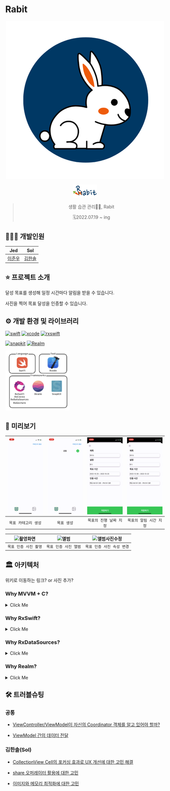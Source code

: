 # Rabit

<div align="center">


![제목 없는 디자인-5](https://raw.githubusercontent.com/Hansolkkim/Image-Upload/forUpload/img/202210312040069.png)

<img src="https://raw.githubusercontent.com/Hansolkkim/Image-Upload/forUpload/img/202210011633745.png" alt="Habit-2" width="15%;" />

> 생활 습관 관리🐰📝, Rabit
>
> 🗓2022.07.19 ~ ing

</div>

## 🧑🏻‍💻 개발인원

| Jed                                   | Sol                                     |
| ------------------------------------- | --------------------------------------- |
| [이준우](https://github.com/junu0516) | [김한솔](https://github.com/Hansolkkim) |



## ⭐️ 프로젝트 소개

달성 목표를 생성해 일정 시간마다 알림을 받을 수 있습니다.

사진을 찍어 목표 달성을 인증할 수 있습니다.



## ⚙️ 개발 환경 및 라이브러리

[![swift](https://img.shields.io/badge/Swift-5.0-critical?style=plastic&logo=Swift)]() [![xcode](https://img.shields.io/badge/Xcode-13.4-blue?style=plastic&logo=Xcode)]() [![rxswift](https://img.shields.io/badge/RxSwift-6.5-purple?style=plastic&logo=ReactiveX)]()

[![snapkit](https://img.shields.io/badge/SnapKit-5.6-469DB8?style=plastic)]()  [![Realm](https://img.shields.io/badge/Realm-10.20-39477F?style=plastic&logo=Realm)]()

<img src="https://raw.githubusercontent.com/Hansolkkim/Image-Upload/forUpload/img/202210312040974.jpg" alt="SS2022-10-01PM04.57.16" width="40%;" />



## 👀 미리보기

| ![카테고리추가화면](https://raw.githubusercontent.com/Hansolkkim/Image-Upload/forUpload/img/202210312040960.gif) | ![목표추가화면](https://raw.githubusercontent.com/Hansolkkim/Image-Upload/forUpload/img/202210312040801.gif) | ![날짜선택](https://raw.githubusercontent.com/Hansolkkim/Image-Upload/forUpload/img/202210312040311.gif) | ![알림시간설정](https://raw.githubusercontent.com/Hansolkkim/Image-Upload/forUpload/img/202210312040902.gif) |
| :----------------------------------------------------------: | :----------------------------------------------------------: | :----------------------------------------------------------: | :----------------------------------------------------------: |
|                     `목표 카테고리 생성`                     |                         `목표 생성`                          |                   `목표의 진행 날짜 지정`                    |                   `목표의 알림 시간 지정`                    |

| ![촬영화면](https://raw.githubusercontent.com/Hansolkkim/Image-Upload/forUpload/img/202210312040865.gif) | ![앨범](https://raw.githubusercontent.com/Hansolkkim/Image-Upload/forUpload/img/202210312040843.gif) | ![앨범사진수정](https://raw.githubusercontent.com/Hansolkkim/Image-Upload/forUpload/img/202210252304135.gif) |
| :----------------------------------------------------------: | :----------------------------------------------------------: | :----------------------------------------------------------: |
|                    `목표 인증 사진 촬영`                     |                    `목표 인증 사진 앨범`                     |                  `목표 인증 사진 속성 변경`                  |



## 🏛 아키텍처

위키로 이동하는 링크? or 사진 추가?

### Why MVVM + C?

<details>
    <summary>Click Me</summary>

- **기존의 MVC 구조의 한계를 극복하고자 ViewModel 개념을 적용한 MVVM 패턴을 도입**


    - 다양한 모델(Entity)을 뷰컨트롤러에서 관리해야 하는데, 이럴 경우 UIViewController 내에 화면의 입출력 관리 및 모델 관리에 대한 책임이 모두 존재하기 때문에 결과적으로 크기가 너무 커지는 문제점이 있습니다.
    
    ```swift
    final class MyViewController: UIViewController {
    
    	//화면 출력에 사용될 모델 타입 배열을 뷰컨트롤러가 속성으로 가짐		
    	private var myModels: [MyModel]
    		
    	override func viewDidLoad() {
    		super.viewDidLoad()
    
    		//모델 타입 배열을 초기화
    		initModels()
    
    		//사용자에게 보여질 화면을 초기화
    		initViews()
    	}	
    
    	private func initViews() {
    		//서브뷰, 배경색 등 뷰를 그리는 로직을 명시
    	}
    
    	private func initModels() {
    		//모델 타입 배열을 초기화하는 로직을 명시
    	}
    }
    ```


    - 기본적인 MVC 구조를 채택할 경우 위와 같이 Controller 내부에는 View와의 소통을 통한 입출력 관리, View의 출력에 대응되는 Model을 관리하는 책임을 모두 가지게 됩니다.
    - 프로젝트의 크기가 커질수록 위의 2가지 책임의 크기도 커지기 때문에 결과적으로 Controller이 지나치게 커지는 문제점이 있습니다.
    - 이러한 한계를 극복하고자 MVVM 패턴을 도입하여 UIViewController 타입의 책임을 상대적으로 가볍게 하고자 했습니다.
- **뷰컨트롤러가 가지는 화면 전환에 대한 책임을 분리하고자 Coordinator 패턴을 도입**
    - MVVM 패턴을 이용해 비교적 가벼운 ViewController를 만들었으나, MVVM 중 **View**에 속하는 ViewController가 맡아야하는 화면 전환에 대한 책임 또한 View의 역할을 벗어난다고 판단했습니다.
    - 따라서 Coordinator 패턴을 도입하여 ViewController가 가지고 있던 “화면 전환 책임”을 Coordinator 객체가 갖도록 했습니다.
      
        ```swift
        protocol Coordinator: AnyObject {
            
            var parentCoordiantor: Coordinator? { get set }
            var children: [Coordinator] { get }
            var navigationController: UINavigationController { get }
            
            func start()
        }
        ```
        
    - Coordinator 객체는 위의 프로토콜을 채택하고 있습니다.
      
        모든 Coordinator는 `children` , 즉 자식 Coordinator를 가지고 있도록 하고, 자식 Coordinator에게 자신의 navigationController를 넘겨주도록 했습니다.
        
        또한 모든 Coordinator는 `parent` , 즉 부모 Coordinator를 알고 있도록 하여, 자식 Coordinator가 사라질 때 부모 Coordinator에게 이를 알릴 수 있도록 했습니다.
        
        그리고 `start()` 메소드를 구현하여, 부모 Coordinator가 자식 Coordinator를 생성한 후  `start()` 메소드를 호출할 수 있도록 하여, 제일 처음 처리해야할 로직을 `start()` 메소드 내에 구현하도록 했습니다.
        
    - 그리고 추가적으로 ViewModel <-> Coordinator 간의 정보를 주고 받기 위한 용도로 Navigation 프로토콜을 Coordinator 객체가 채택하도록 했습니다.
      
        ```swift
        <예시>
        protocol ColorSelectNavigation {
        	var closeColorSelectView: PublishRelay<Void>
        }
        
        final class AlbumCoordinator: Coordinator, ColorSelectNavigation {
        	func bind() {
        		closeColorSelectView
        	    .bind(onNext: dismissColorSelectView)
        	    .disposed(by: disposeBag)
        	}
        
        	private func dismissColorSelectView() {
        		// ColorSelectView를 닫는 로직
        	}
        }
        
        final class ColorSelectViewModel {
        	init(navigation: ColorSelectNavigation) {
        		bind(navigation: navigation)
        	}
        
        	func bind(navigation: ColorSelectNavigation) {
        		closeColorSelectRequested
        	    .bind(to: navigation.closeColorSelectView)
        	    .disposed(by: disposeBag)
        	}
        }
        ```
        
    - 위처럼 ColorSelectView를 닫는 로직은 Coordinator가 갖고 있어야 하고, 이 로직을 ColorSelectViewModel이 알고 있을 필요가 없습니다.
      
        하지만 이를 구현하기 위해서는 ColorSelectViewModel이 **더 상위 모듈**인 AlbumCoordinator를 알고 있어야하는 문제가 발생합니다.
        
        이 문제를 극복하기 위해 ColorSelectViewModel 초기화 생성자에 ColorSelectNavigation을 매개변수로 받아, ColorSelectView를 닫아야함을 ViewModel이 Coordinator에게 알려주기 위한 용도로 Navigation 프로토콜 내의 속성을 사용하도록 했습니다. 
        
        (ViewModel이 Coordinator를 알고 있지 않도록 하기 위해 ViewModel이 따로 프로퍼티로 Navigation 타입, 즉 Coordinator를 저장하지 않습니다.)
      </details>



### Why RxSwift?
<details>
    <summary>Click Me</summary>

- MVVM 패턴에서 ViewModel, View(ViewController) 간의 데이터 바인딩을 더욱 깔끔하게 하기 위해 도입했습니다.

- RxSwift를 사용하지 않고도 NotificationCenter 혹은 Custom Observable 구현 등을 통해 데이터 바인딩을 할 수 있지만, 많은 경우가 코드가 여러 곳에 분산되기 때문에 그만큼 가독성이 떨어지는 문제가 있었습니다.

- RxSwift를 사용할 경우에는 대부분의 경우 하나의 메소드 내에 Observable 타입의 구독을 위한 로직을 모아놓고 관리할 수 있기 때문에, 그만큼 팀원들 간에 서로의 코드를 이해하기가 수월할 뿐만 아니라 바인딩 로직만 보고도 UI가 어떤 흐름으로 업데이트되는 지 예측하기가 상대적으로 쉬웠습니다.

- 추가로 RxCocoa, RxGesture 등을 사용할 경우 UIControl, UIPanGestureRecognizer 등을 사용할 때 이벤트 발생에 따른 로직 처리나, 버튼의 터치 혹은 UITextField에서의 문자열값 업데이트 등을 코드 작성 및 리팩토링에 용이하게 처리할 수 있었습니다.

- 다만, RxSwift 자체를 학습하기 위한 비용이 크고, 제공되는 여러 Subject 타입과 다양한 Observable 생성 및 구독 방식을 놓고 어느 것을 선택할 지 고민하고 논의하는 시간이 길었지만 그만큼 커뮤니케이션 과정에서 Observable의 동작원리와 여러 Subject의 실제 상황에서의 사용 목적 등에 대해 깊게 생각할 수 있어서 유익했다고 생각합니다.
</details>


### Why RxDataSources?
<details>
    <summary>Click Me</summary>

- 가장 큰 이유는, UICollectionView에 <u>기존의기존의 RxSwift만 사용해서는 여러 Section을 가지는 UICollectionView를 다룰 수 없었기 때문</u>에 RxDataSources를 채택하기로 결정했습니다.
- 해당 문제는 UIViewController를 **UICollectionViewDataSource** 프로토콜을 채택함으로써도 해결할 수 있었지만, UICollectionViewDataSource 프로토콜을 채택한 UIViewController는 MVVM에서의 View 역할에 벗어난다고 판단했고,
  
    RxDataSources를 사용할 경우 UIViewController가 View 역할을 벗어나지 않을 수도 있고, 해당 프로토콜을 채택해 구현해야하는 메소드를 사용할 때보다 코드를 보다 간결하게 작성할 수 있었습니다.
    
    ```swift
    // UICollectionViewDataSource 프로토콜을 사용할 경우
    class someViewController: UIVIewController, UICollectionViewDataSource {
    
    	let someCollectionView: UICollectionView
    	let dataSource: UICollectionViewDataSource
    
    	override func viewDidLoad() {
    		super.viewDidLoad()
    		self.someCollectionView.dataSource = self
    	}
    
    	func collectionView(_ collectionView: UICollectionView, numberOfItemsInSection section: Int) -> Int {
    		...
    	}
    	func collectionView(_ collectionView: UICollectionView, cellForItemAt indexPath: IndexPath) -> UICollectionViewCell {
    		...
    	}
    }
    
    // RxDataSources를 채택한 경우
    class someViewController: UICollectionView {
    	let someCollectionView: UICollectionView
    	let dataSource: RxCollectionViewSectionedAnimatedDataSource<AnimatableSectionModel<Album, Photo>>
    
    	func bind() {
    		viewModel.albumData
    			.bind(to: albumCollectionView.rx.items(dataSource: dataSource)
    	}
    }
    ```
    
- 또한 RxDataSources가 제공하는 기능 중에 **DataSource의 변경을 계산해서 변경된 DataSource에 해당하는 Cell만 리로드해주는 기능**이 있었고, 해당 기능을 사용하면 같은 기능을 사용하기 위해 작성해야하는 코드를 생략할 수도 있어 보다 깔끔한 바인딩 로직을 구현할 수 있기 때문에 RxDataSources를 채택했습니다.

</details>


### Why Realm?
<details>
    <summary>Click Me</summary>

- 서버와의 네트워크 통신 없이 동작하는 앱을 구현하고자 했기 때문에, Persistence Layer을 구성해야 했습니다.
- 앱 실행에 필요한 여러 객체 데이터를 영구적으로 저장하고자 Realm, CoreData, SQLite 등의 선택지를 놓고 고민했고 최종적으로 Realm을 사용했습니다.
- 현재는 아래와 같이 ReamManager을 구현해놓고, 상태를 가지지 않는 싱글톤 객체의 형태로 사용하고 있습니다.
    <details>
        <summary>Realm Manager 코드</summary>


    ```swift
    import Foundation
    import RealmSwift
    
    final class RealmManager {
        
        private let realm: Realm
        static var shared = RealmManager()
        
        private init() {
            self.realm = try! Realm()
        }
        
        func read<T: Object>(entity: T.Type, filter query: String? = nil) -> [T] {
            if let query = query {
                return realm.objects(entity).filter(query).toArray(ofType: entity)
            } else {
                return realm.objects(entity).toArray(ofType: entity)
            }
        }
     
        func write(entity: Object) throws {
            try? realm.write {
                realm.add(entity)
            }
        }
    
        func update<T: Object>(entity: T) throws {
            try? realm.write {
                realm.add(entity, update: .modified)
            }
        }
    }
    ```
    
    </details>

- Realm에 대해 지속적으로 학습하면서 추후 아래와 같은 방향으로 RealmManager 개선하고자 합니다.
    - Realm에 대한 읽기/쓰기 작업은 메인 스레드가 아닌 다른 백그라운드 스레드에서 수행해야
    - Realm은 기본적으로 Thread-Safe하게 설계되있지 않기 때문에, 임계영역을 설정하고자 하면 별도의 Serial Queue를 Realm Manager에서 내부적으로 사용하도록 처리
    - 서로 다른 스레드 간에 Realm으로부터 가져온 Entity를 전달하는 경우가 있는 지 살펴보기
        - 그럴 경우에는 스레드 간의 데이터 전송을 위해 별도로 또 처리해야 함
        - Realm은 데이터베이스 자체에 대한 인스턴스나, 다른 객체 혹은 collection에 대해서 기본적으로 Thread-Confined하게 설계되있기 때문
        </details>

        
        
## 🛠 트러블슈팅

### 공통

- [ViewController/ViewModel이 자신의 Coordinator 객체를 알고 있어야 할까?](https://github.com/GunZaStation/Rabit/wiki/Trouble-Shooting#viewcontrollerviewmodel이-자신의-coordinator-객체를-알고-있어야할까)
  
- [ViewModel 간의 데이터 전달](https://github.com/GunZaStation/Rabit/wiki/Trouble-Shooting#viewmodel-간의-데이터-전달)


### 김한솔(Sol)


- [CollectionView Cell의 포커싱 효과로 UX 개선에 대한 고민 해결](https://github.com/GunZaStation/Rabit/wiki/Trouble-Shooting#collectionview-cell의-포커싱-효과로-ux-개선에-대한-고민-해결)
  
- [share 오퍼레이터 활용에 대한 고민](https://github.com/GunZaStation/Rabit/wiki/Trouble-Shooting#share-오퍼레이터-활용에-대한-고민)
  
- [이미지와 메모리 최적화에 대한 고민](https://github.com/GunZaStation/Rabit/wiki/Trouble-Shooting#이미지와-메모리-최적화에-대한-고민)
